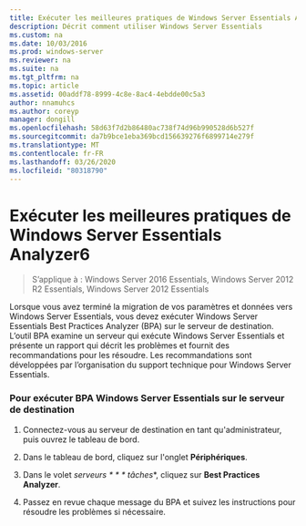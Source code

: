 ```yaml
---
title: Exécuter les meilleures pratiques de Windows Server Essentials Analyzer6
description: Décrit comment utiliser Windows Server Essentials
ms.custom: na
ms.date: 10/03/2016
ms.prod: windows-server
ms.reviewer: na
ms.suite: na
ms.tgt_pltfrm: na
ms.topic: article
ms.assetid: 00addf78-8999-4c8e-8ac4-4ebdde00c5a3
author: nnamuhcs
ms.author: coreyp
manager: dongill
ms.openlocfilehash: 58d63f7d2b86480ac738f74d96b990528d6b527f
ms.sourcegitcommit: da7b9bce1eba369bcd156639276f6899714e279f
ms.translationtype: MT
ms.contentlocale: fr-FR
ms.lasthandoff: 03/26/2020
ms.locfileid: "80318790"
---
```

# <a name="run-the-windows-server-essentials-best-practices-analyzer6"></a>Exécuter les meilleures pratiques de Windows Server Essentials Analyzer6

>S’applique à : Windows Server 2016 Essentials, Windows Server 2012 R2 Essentials, Windows Server 2012 Essentials

Lorsque vous avez terminé la migration de vos paramètres et données vers Windows Server Essentials, vous devez exécuter Windows Server Essentials Best Practices Analyzer (BPA) sur le serveur de destination. L’outil BPA examine un serveur qui exécute Windows Server Essentials et présente un rapport qui décrit les problèmes et fournit des recommandations pour les résoudre. Les recommandations sont développées par l’organisation du support technique pour Windows Server Essentials.  
  
### <a name="to-run-the--windows-server-essentials-bpa-on-the-destination-server"></a>Pour exécuter BPA Windows Server Essentials sur le serveur de destination  
  
1.  Connectez-vous au serveur de destination en tant qu'administrateur, puis ouvrez le tableau de bord.  
  
2.  Dans le tableau de bord, cliquez sur l'onglet **Périphériques**.  
  
3.  Dans le volet *serveurs * * * tâches**, cliquez sur **Best Practices Analyzer**.  
  
4.  Passez en revue chaque message du BPA et suivez les instructions pour résoudre les problèmes si nécessaire.
